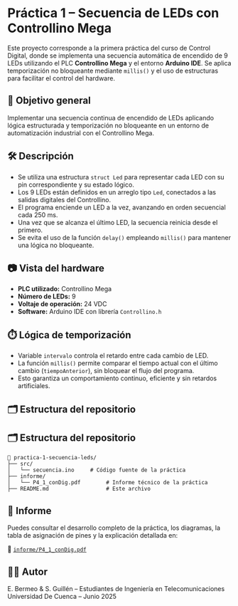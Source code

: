 # Práctica 1 – Secuencia de LEDs con Controllino Mega

Este proyecto corresponde a la primera práctica del curso de Control Digital, donde se implementa una secuencia automática de encendido de 9 LEDs utilizando el PLC **Controllino Mega** y el entorno **Arduino IDE**. Se aplica temporización no bloqueante mediante `millis()` y el uso de estructuras para facilitar el control del hardware.

## 🎯 Objetivo general

Implementar una secuencia continua de encendido de LEDs aplicando lógica estructurada y temporización no bloqueante en un entorno de automatización industrial con el Controllino Mega.

## 🛠️ Descripción

- Se utiliza una estructura `struct Led` para representar cada LED con su pin correspondiente y su estado lógico.
- Los 9 LEDs están definidos en un arreglo tipo `Led`, conectados a las salidas digitales del Controllino.
- El programa enciende un LED a la vez, avanzando en orden secuencial cada 250 ms.
- Una vez que se alcanza el último LED, la secuencia reinicia desde el primero.
- Se evita el uso de la función `delay()` empleando `millis()` para mantener una lógica no bloqueante.

## 📷 Vista del hardware

- **PLC utilizado:** Controllino Mega
- **Número de LEDs:** 9
- **Voltaje de operación:** 24 VDC
- **Software:** Arduino IDE con librería `Controllino.h`

## ⏱️ Lógica de temporización

- Variable `intervalo` controla el retardo entre cada cambio de LED.
- La función `millis()` permite comparar el tiempo actual con el último cambio (`tiempoAnterior`), sin bloquear el flujo del programa.
- Esto garantiza un comportamiento continuo, eficiente y sin retardos artificiales.

## 🗂️ Estructura del repositorio

## 🗂️ Estructura del repositorio

```
📁 practica-1-secuencia-leds/
├── src/
│   └── secuencia.ino     # Código fuente de la práctica
├── informe/
│   └── P4_1_conDig.pdf        # Informe técnico de la práctica
├── README.md                  # Este archivo
```


## 📘 Informe

Puedes consultar el desarrollo completo de la práctica, los diagramas, la tabla de asignación de pines y la explicación detallada en:

📄 [`informe/P4_1_conDig.pdf`](./informe/P4_1_conDig.pdf)

## 👨‍💻 Autor

E. Bermeo & S. Guillén – Estudiantes de Ingeniería en Telecomunicaciones  
Universidad De Cuenca – Junio 2025

